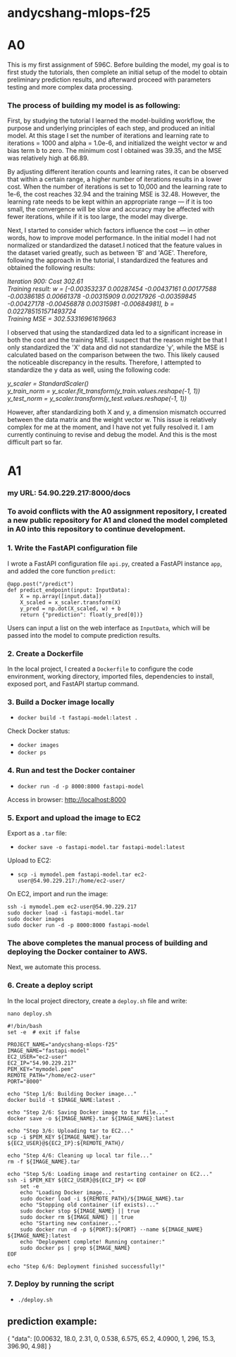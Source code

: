 # andycshang-mlops-f25
# A0
This is my first assignment of 596C. Before building the model, my goal is to first study the tutorials, then complete 
an initial setup of the model to obtain preliminary prediction results, and afterward proceed with parameters testing 
and more complex data processing.

### The process of building my model is as following:

First, by studying the tutorial I learned the model-building workflow, the purpose and underlying principles of each 
step, and produced an initial model. At this stage I set the number of iterations and learning rate to iterations = 1000
and alpha = 1.0e-6, and initialized the weight vector w and bias term b to zero. The minimum cost I obtained was 39.35, 
and the MSE was relatively high at 66.89.

By adjusting different iteration counts and learning rates, it can be observed that within a certain range, a higher 
number of iterations results in a lower cost. When the number of iterations is set to 10,000 and the learning rate 
to 1e-6, the cost reaches 32.94 and the training MSE is 32.48. However, the learning rate needs to be kept 
within an appropriate range — if it is too small, the convergence will be slow and accuracy may be affected with fewer 
iterations, while if it is too large, the model may diverge.


Next, I started to consider which factors influence the cost — in other words, how to improve model performance. In the 
initial model I had not normalized or standardized the dataset.I noticed that the feature values in the dataset varied 
greatly, such as between 'B' and 'AGE'. Therefore, following the approach in the tutorial, I standardized the 
features and obtained the following results:

*Iteration  900: Cost   302.61*  
*Training result: w = [-0.00353237  0.00287454 -0.00437161  0.00177588 -0.00386185  0.00661378
 -0.00315909  0.00217926 -0.00359845 -0.00427178 -0.00456878  0.00315981
 -0.00684981], b = 0.022785151571493724*  
*Training MSE = 302.53316961619663*

I observed that using the standardized data led to a significant increase in both the cost and the training MSE. I 
suspect that the reason might be that I only standardized the 'X' data and did not standardize 'y', while the MSE 
is calculated based on the comparison between the two. This likely caused the noticeable discrepancy in the results.
Therefore, I attempted to standardize the y data as well, using the following code:

*y_scaler = StandardScaler()*  
*y_train_norm = y_scaler.fit_transform(y_train.values.reshape(-1, 1))*  
*y_test_norm = y_scaler.transform(y_test.values.reshape(-1, 1))*

However, after standardizing both X and y, a dimension mismatch occurred between the data matrix and the weight
vector w. This issue is relatively complex for me at the moment, and I have not yet fully resolved it. I am 
currently continuing to revise and debug the model. And this is the most difficult part so far.

# A1
### my URL: 54.90.229.217:8000/docs
### To avoid conflicts with the A0 assignment repository, I created a new public repository for A1 and cloned the model completed in A0 into this repository to continue development.

### 1. Write the FastAPI configuration file

I wrote a FastAPI configuration file `api.py`, created a FastAPI instance `app`, and added the core function `predict`:

```
@app.post("/predict")
def predict_endpoint(input: InputData):
    X = np.array([input.data])
    X_scaled = x_scaler.transform(X)
    y_pred = np.dot(X_scaled, w) + b
    return {"prediction": float(y_pred[0])}
```

Users can input a list on the web interface as `InputData`, which will be passed into the model to compute prediction results.

### 2. Create a Dockerfile

In the local project, I created a `Dockerfile` to configure the code environment, working directory, imported files, dependencies to install, exposed port, and FastAPI startup command.

### 3. Build a Docker image locally

* `docker build -t fastapi-model:latest .`

Check Docker status:

* `docker images`
* `docker ps`

### 4. Run and test the Docker container

* `docker run -d -p 8000:8000 fastapi-model`

Access in browser: [http://localhost:8000](http://localhost:8000)

### 5. Export and upload the image to EC2

Export as a `.tar` file:

* `docker save -o fastapi-model.tar fastapi-model:latest`

Upload to EC2:

* `scp -i mymodel.pem fastapi-model.tar ec2-user@54.90.229.217:/home/ec2-user/`

On EC2, import and run the image:

```
ssh -i mymodel.pem ec2-user@54.90.229.217
sudo docker load -i fastapi-model.tar
sudo docker images
sudo docker run -d -p 8000:8000 fastapi-model
```

### The above completes the manual process of building and deploying the Docker container to AWS.

Next, we automate this process.

### 6. Create a deploy script

In the local project directory, create a `deploy.sh` file and write:

```
nano deploy.sh
```

```
#!/bin/bash
set -e  # exit if false

PROJECT_NAME="andycshang-mlops-f25"
IMAGE_NAME="fastapi-model"
EC2_USER="ec2-user"
EC2_IP="54.90.229.217"
PEM_KEY="mymodel.pem"
REMOTE_PATH="/home/ec2-user"
PORT="8000"

echo "Step 1/6: Building Docker image..."
docker build -t $IMAGE_NAME:latest .

echo "Step 2/6: Saving Docker image to tar file..."
docker save -o ${IMAGE_NAME}.tar ${IMAGE_NAME}:latest

echo "Step 3/6: Uploading tar to EC2..."
scp -i $PEM_KEY ${IMAGE_NAME}.tar ${EC2_USER}@${EC2_IP}:${REMOTE_PATH}/

echo "Step 4/6: Cleaning up local tar file..."
rm -f ${IMAGE_NAME}.tar

echo "Step 5/6: Loading image and restarting container on EC2..."
ssh -i $PEM_KEY ${EC2_USER}@${EC2_IP} << EOF
    set -e
    echo "Loading Docker image..."
    sudo docker load -i ${REMOTE_PATH}/${IMAGE_NAME}.tar
    echo "Stopping old container (if exists)..."
    sudo docker stop ${IMAGE_NAME} || true
    sudo docker rm ${IMAGE_NAME} || true
    echo "Starting new container..."
    sudo docker run -d -p ${PORT}:${PORT} --name ${IMAGE_NAME} ${IMAGE_NAME}:latest
    echo "Deployment complete! Running container:"
    sudo docker ps | grep ${IMAGE_NAME}
EOF

echo "Step 6/6: Deployment finished successfully!"
```

### 7. Deploy by running the script

* `./deploy.sh`


## prediction example:
{
  "data": [0.00632, 18.0, 2.31, 0, 0.538, 6.575, 65.2, 4.0900, 1, 296, 15.3, 396.90, 4.98]
}

